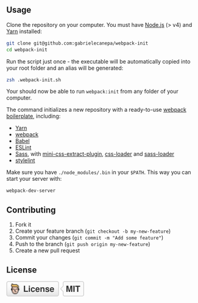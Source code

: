 ## Usage

Clone the repository on your computer. You must have [Node.js](https://nodejs.org) (> v4) and [Yarn](https://yarnpkg.com/lang/en/docs/install) installed:

```bash
git clone git@github.com:gabrielecanepa/webpack-init
cd webpack-init
```

Run the script just once - the executable will be automatically copied into your root folder and an alias will be generated:

```bash
zsh .webpack-init.sh
```

Your should now be able to run `webpack:init` from any folder of your computer.

The command initializes a new repository with a ready-to-use [webpack boilerplate](https://github.com/gabrielecanepa/webpack-boilerplate), including:

-   [Yarn](https://yarnpkg.com)
-   [webpack](https://webpack.js.org)
-   [Babel](https://babeljs.io)
-   [ESLint](https://eslint.org)
-   [Sass](http://sass-lang.com), with [mini-css-extract-plugin](https://github.com/webpack-contrib/mini-css-extract-plugin), [css-loader](https://github.com/webpack-contrib/css-loader) and [sass-loader](https://github.com/webpack-contrib/sass-loader)
-   [stylelint](https://stylelint.io)

Make sure you have `./node_modules/.bin` in your `$PATH`. This way you can start your server with:

```bash
webpack-dev-server
```

## Contributing

1.  Fork it
2.  Create your feature branch (`git checkout -b my-new-feature`)
3.  Commit your changes (`git commit -m "Add some feature"`)
4.  Push to the branch (`git push origin my-new-feature`)
5.  Create a new pull request

## License

[![MIT license](https://github.com/gabrielecanepa/assets/raw/master/badges/mit.svg?sanitize=true)](https://gabriele.canepa.io/mit)
